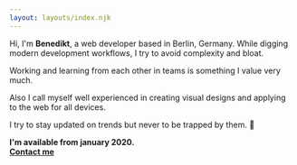 ```yaml
---
layout: layouts/index.njk
---
```


Hi, I'm __Benedikt__, a web developer based in Berlin, Germany. While digging modern development workflows, I try to avoid complexity and bloat.

Working and learning from each other in teams is something I value very much.

Also I call myself well experienced in creating visual designs and applying to the web for all devices.

I try to stay updated on trends but never to be trapped by them. 🥝

__I'm available from january 2020.__  
__[Contact me](mailto:mail@benedikt.gr)__
